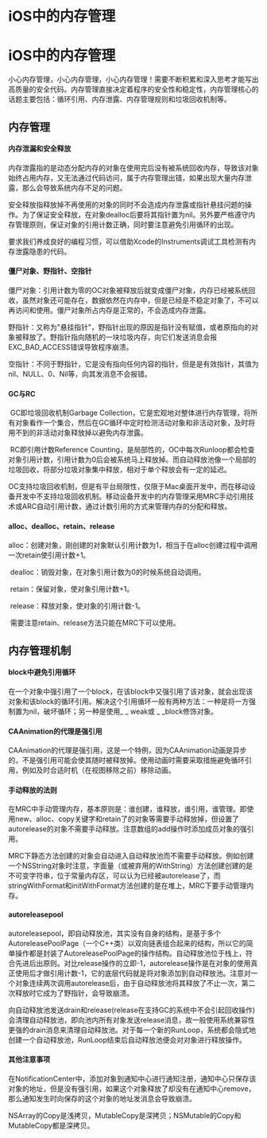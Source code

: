 # iOS中的内存管理


# iOS中的内存管理

​		小心内存管理，小心内存管理，小心内存管理！需要不断积累和深入思考才能写出高质量的安全代码。内存管理直接决定着程序的安全性和稳定性，内存管理核心的话题主要包括：循环引用、内存泄露、内存管理规则和垃圾回收机制等。



## 内存管理

#### 内存泄漏和安全释放

​		内存泄露指的是动态分配内存的对象在使用完后没有被系统回收内存，导致该对象始终占用内存，又无法通过代码访问，属于内存管理出错，如果出现大量内存泄露，那么会导致系统内存不足的问题。

​		安全释放指释放掉不再使用的对象的同时不会造成内存泄露或指针悬挂问题的操作。为了保证安全释放，在对象dealloc后要将其指针置为nil。另外要严格遵守内存管理原则，保证对象的引用计数正确，同时要注意避免引用循环的出现。

​		要求我们养成良好的编程习惯，可以借助Xcode的Instruments调试工具检测有内存泄露隐患的代码。



#### 僵尸对象、野指针、空指针

​		僵尸对象：引用计数为零的OC对象被释放后就变成僵尸对象，内存已经被系统回收，虽然对象还可能存在，数据依然在内存中，但是已经是不稳定对象了，不可以再访问和使用。僵尸对象所占内存是正常的，不会造成内存泄露。

​		野指针：又称为"悬挂指针"，野指针出现的原因是指针没有赋值，或者原指向的对象被释放了。野指针指向随机的一块垃圾内存，向它们发送消息会报EXC_BAD_ACCESS错误导致程序崩溃。

​		空指针：不同于野指针，它是没有指向任何内容的指针，但是是有效指针，其值为nil、NULL、0、Nil等，向其发消息不会报错。



#### GC与RC

​		GC即垃圾回收机制Garbage Collection，它是宏观地对整体进行内存管理，将所有对象看作一个集合，然后在GC循环中定时检测活动对象和非活动对象，及时将用不到的非活动对象释放掉以避免内存泄露。

​		RC即引用计数Reference Counting，是局部性的，OC中每次Runloop都会检查对象引用计数，引用计数为0后会被系统马上释放掉。而自动释放池像一个局部的垃圾回收，将部分垃圾对象集中释放，相对于单个释放会有一定的延迟。

​		OC支持垃圾回收机制，但是有平台局限性，仅限于Mac桌面开发中，而在移动设备开发中不支持垃圾回收机制。移动设备开发中的内存管理采用MRC手动引用技术或ARC自动引用计数，通过计数引用的方式来管理内存的分配和释放。



#### alloc、dealloc、retain、release

​		alloc：创建对象，刚创建的对象默认引用计数为1，相当于在alloc创建过程中调用一次retain使引用计数+1。

​		dealloc：销毁对象，在对象引用计数为0的时候系统自动调用。

​		retain：保留对象，使对象引用计数+1。

​		release：释放对象，使对象的引用计数-1。

​		需要注意retain、release方法只能在MRC下可以使用。



## 内存管理机制

#### block中避免引用循环

​		在一个对象中强引用了一个block，在该block中又强引用了该对象，就会出现该对象和该block的循环引用。解决这个引用循环一般有两种方法：一种是将一方强制置为nil，破坏循环；另一种是使用_ _ weak或 _ _block修饰对象。



#### CAAnimation的代理是强引用

​		CAAnimation的代理是强引用，这是一个特例，因为CAAnimation动画是异步的，不是强引用可能会使其随时被释放掉。使用动画时需要采取措施避免循环引用，例如及时合适时机（在视图移除之前）移除动画。



#### 手动释放的法则

​		在MRC中手动管理内存，基本原则是：谁创建，谁释放，谁引用，谁管理。即使用new、alloc、copy关键字和retain了的对象等需要手动释放掉，但设置了autorelease的对象不需要手动释放。注意数组的add操作时添加成员对象的强引用。

​		MRC下静态方法创建的对象会自动进入自动释放池而不需要手动释放。例如创建一个NSString对象时注意，字面量（或被弃用的WithString）方法创建创建的是不可变字符串，位于常量内存区，可以认为已经被autorelease了，而stringWithFormat和initWithFormat方法创建的是在堆上，MRC下要手动管理内存。



#### autoreleasepool

​		autoreleasepool，即自动释放池，其实没有自身的结构，是基于多个AutoreleasePoolPage（一个C++类）以双向链表组合起来的结构，所以它的简单操作都是封装了AutoreleasePoolPage的操作结构。自动释放池位于栈上，符合先进后出原则。对比release操作的立即-1，autorelease操作是在对象的使用真正使用后才做引用计数-1，它的底层代码就是将对象添加到自动释放池。注意对一个对象连续两次调用autorelease后，由于自动释放池将其释放了不止一次，第二次释放时它成为了野指针，会导致崩溃。

​		向自动释放池发送drain和release(release在支持GC的系统中不会引起回收操作)会清理自动释放池，即向池内所有对象发送release消息，故一般使用系统兼容性更强的drain消息来清理自动释放池。对于每一个新的RunLoop，系统都会隐式地创建一个自动释放池，RunLoop结束后自动释放池便会对对象进行释放操作。



#### 其他注意事项

​		在NotificationCenter中，添加对象到通知中心进行通知注册，通知中心只保存该对象的地址，但是没有强引用，如果这个对象释放了却没有在通知中心remove，那么通知发生时向保存的这个对象的地址发消息会导致崩溃。

​		NSArray的Copy是浅拷贝，MutableCopy是深拷贝；NSMutable的Copy和MutableCopy都是深拷贝。

